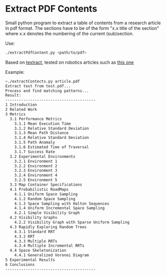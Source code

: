 # Extract PDF Contents
Small python program to extract a table of contents from a research article in pdf format.
The sections have to be of the form "x.x title of the section" where x.x denotes the numbering of the current (sub)section.

Use:
```bash
./extractPdfContent.py <path/to/pdf>
```

Based on [textract](https://textract.readthedocs.io/en/stable/python_package.html), tested on robotics articles such as [this one](https://www.researchgate.net/profile/Emmanouil_Tsardoulias/publication/303501196_A_Review_of_Global_Path_Planning_Methods_for_Occupancy_Grid_Maps_Regardless_of_Obstacle_Density/links/5bf52667a6fdcc3a8de66100/A-Review-of-Global-Path-Planning-Methods-for-Occupancy-Grid-Maps-Regardless-of-Obstacle-Density.pdf)

Example:
```bash
>./extractContects.py article.pdf
Extract text from test.pdf...
Process and find matching patterns...
Result:
----------------------------------------
1 Introduction
2 Related Work
3 Metrics 
  3.1 Performance Metrics
    3.1.1 Mean Execution Time 
    3.1.2 Relative Standard Deviation 
    3.1.3 Mean Path Distance 
    3.1.4 Relative Standard Deviation 
    3.1.5 Path Anomaly 
    3.1.6 Estimated Time of Traversal 
    3.1.7 Success Rate 
  3.2 Experimental Environments
    3.2.1 Environment 1 
    3.2.2 Environment 2 
    3.2.3 Environment 3 
    3.2.4 Environment 4 
    3.2.5 Environment 5 
  3.3 Map Container Specifications
  4.1 Probabilistic RoadMaps 
    4.1.1 Uniform Space Sampling 
    4.1.2 Random Space Sampling 
    4.1.3 Space Sampling with Halton Sequences 
    4.1.4 Uniform Incremental Space Sampling 
    4.2.1 Simple Visibility Graph 
  4.2 Visibility Graphs
    4.2.2 Visibility Graph with Sparse Uniform Sampling
  4.3 Rapidly Exploring Random Trees 
    4.3.1 Standard RRT
    4.3.2 RRT 
    4.3.3 Multiple RRTs 
    4.3.4 Multiple Incremental RRTs 
  4.4 Space Skeletonization
    4.4.1 Generalized Voronoi Diagram 
5 Experimental Results
6 Conclusions 
----------------------------------------
```
